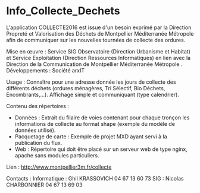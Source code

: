 # Info_Collecte_Dechets

L'application COLLECTE2016  est issue d'un besoin exprimé par la  Direction Propreté et Valorisation des Déchets de Montpellier Méditerranée Métropole afin de communiquer sur les nouvelles tournées de collecte des ordures.

Mise en œuvre : Service SIG Observatoire (Direction Urbanisme et Habitat) et Service Exploitation (Direction Ressources Informatiques) en lien avec la Direction de la Communication de Montpellier Méditerranée Métropole .
Développements : Société arxIT

Usage : Connaître pour une adresse donnée les jours de collecte des différents déchets (ordures ménagères, Tri Sélectif, Bio Déchets, Encombrants,...). Affichage simple et communiquant (type calendrier).

Contenu des répertoires : 
- Données : Extrait du filaire de voies contenant pour chaque tronçon les informations de collecte au format shape  (exemple du modèle de données utilisé).
- Pacquetage de carte : Exemple de projet MXD ayant servi à la publication du flux.
- Web : Répertoire qui doit être placé sur un serveur web de type nginx, apache sans modules particuliers.

Lien : http://www.montpellier3m.fr/collecte

Contacts :
Informatique : Ghil KRASSOVICH 04 67 13 60 73
SIG : Nicolas CHARBONNIER 04 67 13 69 03

